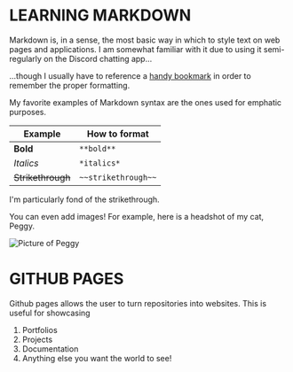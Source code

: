 # LEARNING MARKDOWN

Markdown is, in a sense, the most basic way in which to style text on web pages and applications. 
I am somewhat familiar with it due to using it semi-regularly on the Discord chatting app...

...though I usually have to reference a [handy bookmark](https://support.discord.com/hc/en-us/articles/210298617-Markdown-Text-101-Chat-Formatting-Bold-Italic-Underline-) in order to remember the proper formatting.

My favorite examples of Markdown syntax are the ones used for emphatic purposes. 

Example | How to format
------------ | ------------ 
**Bold** | ``**bold**``
*Italics* | ``*italics*``
~~Strikethrough~~ | ``~~strikethrough~~``

I'm particularly fond of the strikethrough.

You can even add images! For example, here is a headshot of my cat, Peggy.

![Picture of Peggy](https://i.ibb.co/XSrtR6M/peggy-2.jpg)



# GITHUB PAGES
Github pages allows the user to turn repositories into websites. This is useful for showcasing
1. Portfolios
2. Projects
3. Documentation
4. Anything else you want the world to see!

